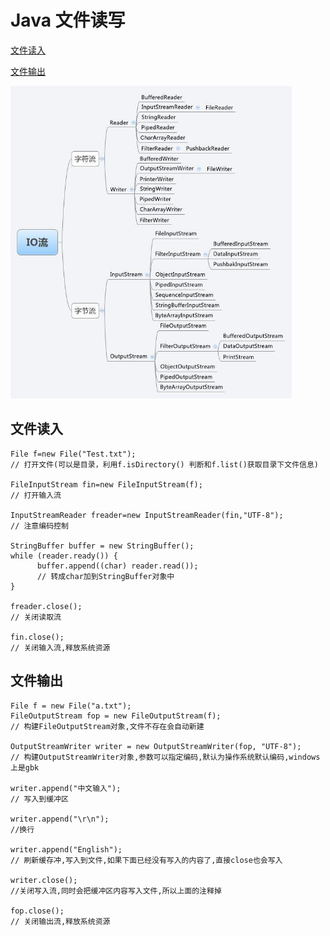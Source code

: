 # Java 文件读写
[文件读入](https://github.com/yaozh16/blog/blob/master/ARTICLE/2017-10-16.md#文件读入)

[文件输出](https://github.com/yaozh16/blog/blob/master/ARTICLE/2017-10-16.md#文件输出)

<img src="https://github.com/yaozh16/Zachary-s-Blog/blob/master/ATTACHMENT/2017-10-16-1.png" height=500ps>

## 文件读入
```
File f=new File("Test.txt");
// 打开文件(可以是目录，利用f.isDirectory() 判断和f.list()获取目录下文件信息)

FileInputStream fin=new FileInputStream(f);
// 打开输入流

InputStreamReader freader=new InputStreamReader(fin,"UTF-8");
// 注意编码控制

StringBuffer buffer = new StringBuffer();
while (reader.ready()) {
      buffer.append((char) reader.read());
      // 转成char加到StringBuffer对象中
}

freader.close();
// 关闭读取流

fin.close();
// 关闭输入流,释放系统资源
```

## 文件输出
```
File f = new File("a.txt");
FileOutputStream fop = new FileOutputStream(f);
// 构建FileOutputStream对象,文件不存在会自动新建
    
OutputStreamWriter writer = new OutputStreamWriter(fop, "UTF-8");
// 构建OutputStreamWriter对象,参数可以指定编码,默认为操作系统默认编码,windows上是gbk
    
writer.append("中文输入");
// 写入到缓冲区
    
writer.append("\r\n");
//换行

writer.append("English");
// 刷新缓存冲,写入到文件,如果下面已经没有写入的内容了,直接close也会写入
    
writer.close();
//关闭写入流,同时会把缓冲区内容写入文件,所以上面的注释掉
    
fop.close();
// 关闭输出流,释放系统资源
```

